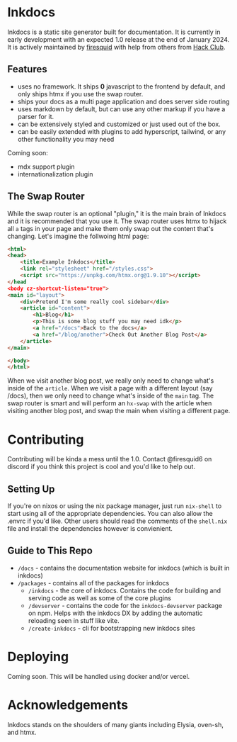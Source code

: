 # Inkdocs

Inkdocs is a static site generator built for documentation. It is currently in early development with an expected 1.0 release at the end of January 2024. It is actively maintained by [firesquid](https://github.com/firesquid6) with help from others from [Hack Club](https://github.com/hackclub).

## Features

- uses no framework. It ships **0** javascript to the frontend by default, and only ships htmx if you use the swap router.
- ships your docs as a multi page application and does server side routing
- uses markdown by default, but can use any other markup if you have a parser for it.
- can be extensively styled and customized or just used out of the box.
- can be easily extended with plugins to add hyperscript, tailwind, or any other functionality you may need

Coming soon:

- mdx support plugin
- internationalization plugin

## The Swap Router

While the swap router is an optional "plugin," it is the main brain of Inkdocs and it is recommended that you use it. The swap router uses htmx to hijack all `a` tags in your page and make them only swap out the content that's changing. Let's imagine the follwoing html page:

```html
<html>
<head>
    <title>Example Inkdocs</title>
    <link rel="stylesheet" href="/styles.css">
    <script src="https://unpkg.com/htmx.org@1.9.10"></script>
</head
<body cz-shortcut-listen="true">
<main id="layout">
    <div>Pretend I'm some really cool sidebar</div>
    <article id="content">
        <h1>Blog</h1>
        <p>This is some blog stuff you may need idk</p>
        <a href="/docs">Back to the docs</a>
        <a href="/blog/another">Check Out Another Blog Post</a>
    </article>
</main>

</body>
</html>
```

When we visit another blog post, we really only need to change what's inside of the `article`. When we visit a page with a different layout (say /docs), then we only need to change what's inside of the `main` tag. The swap router is smart and will perform an `hx-swap` with the article when visiting another blog post, and swap the main when visiting a different page.

# Contributing

Contributing will be kinda a mess until the 1.0. Contact @firesquid6 on discord if you think this project is cool and you'd like to help out.

## Setting Up

If you're on nixos or using the nix package manager, just run `nix-shell` to start using all of the appropriate dependencies. You can also allow the .envrc if you'd like. Other users should read the comments of the `shell.nix` file and install the dependencies however is convienient.

## Guide to This Repo

- `/docs` - contains the documentation website for inkdocs (which is built in inkdocs)
- `/packages` - contains all of the packages for inkdocs
  - `/inkdocs` - the core of inkdocs. Contains the code for building and serving code as well as some of the core plugins
  - `/devserver` - contains the code for the `inkdocs-devserver` package on npm. Helps with the inkdocs DX by adding the automatic reloading seen in stuff like vite.
  - `/create-inkdocs` - cli for bootstrapping new inkdocs sites

# Deploying

Coming soon. This will be handled using docker and/or vercel.

# Acknowledgements

Inkdocs stands on the shoulders of many giants including Elysia, oven-sh, and htmx.
